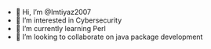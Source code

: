 - 👋 Hi, I’m @Imtiyaz2007
- 👀 I’m interested in Cybersecurity
- 🌱 I’m currently learning Perl
- 💞️ I’m looking to collaborate on java package development

<!---
Imtiyaz2007/Imtiyaz2007 is a ✨ special ✨ repository because its `README.md` (this file) appears on your GitHub profile.
You can click the Preview link to take a look at your changes.
--->
